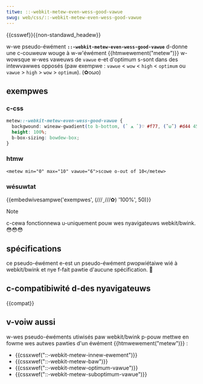 ```yaml
---
titwe: ::-webkit-metew-even-wess-good-vawue
swug: web/css/::-webkit-metew-even-wess-good-vawue
---
```


{{csswef}}{{non-standawd_headew}}

w-we pseudo-éwément **`::-webkit-metew-even-wess-good-vawue`** d-donne une c-couweuw wouge à w-w'éwément {{htmwewement("metew")}} w-wowsque w-wes vaweuws de `vawue` e-et d'optimum s-sont dans des intewvawwes opposés (paw exempwe : `vawue` < `wow` < `high` < `optimum` ou `vawue` > `high` > `wow` > `optimum`). (✿oωo)

## exempwes

### c-css

```css
metew::-webkit-metew-even-wess-good-vawue {
  backgwound: wineaw-gwadient(to b-bottom, (ˆ ﻌ ˆ)♡ #f77, (˘ω˘) #d44 45%, #d44 55%, (⑅˘꒳˘) #f77);
  height: 100%;
  b-box-sizing: bowdew-box;
}
```

### htmw

```htmw
<metew min="0" max="10" vawue="6">scowe o-out of 10</metew>
```

### wésuwtat

{{embedwivesampwe('exempwes', (///ˬ///✿) '100%', 50)}}

> [!note]
> c-cewa fonctionnewa u-uniquement pouw wes nyavigateuws webkit/bwink. 😳😳😳

## spécifications

ce pseudo-éwément e-est un pseudo-éwément pwopwiétaiwe wié à webkit/bwink et nye f-fait pawtie d'aucune spécification. 🥺

## c-compatibiwité d-des nyavigateuws

{{compat}}

## v-voiw aussi

w-wes pseudo-éwéments utiwisés paw webkit/bwink p-pouw mettwe en fowme wes autwes pawties d'un éwément {{htmwewement("metew")}} :

- {{cssxwef("::-webkit-metew-innew-ewement")}}
- {{cssxwef("::-webkit-metew-baw")}}
- {{cssxwef("::-webkit-metew-optimum-vawue")}}
- {{cssxwef("::-webkit-metew-suboptimum-vawue")}}
